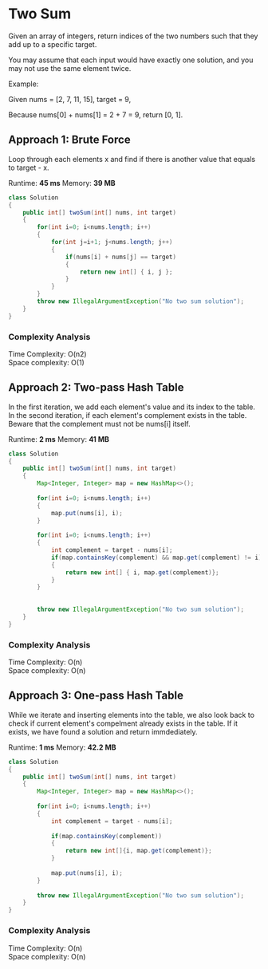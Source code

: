 # Two Sum

Given an array of integers, return indices of the two numbers such that they add up to a specific target.

You may assume that each input would have exactly one solution, and you may not use the same element twice.

Example:

Given nums = [2, 7, 11, 15], target = 9,

Because nums[0] + nums[1] = 2 + 7 = 9,
return [0, 1].

## Approach 1: Brute Force

Loop through each elements x and find if there is another value that equals to target - x.

Runtime: **45 ms**
Memory: **39 MB**

```java
class Solution 
{
    public int[] twoSum(int[] nums, int target) 
    {
        for(int i=0; i<nums.length; i++)
        {
            for(int j=i+1; j<nums.length; j++)
            {
                if(nums[i] + nums[j] == target)
                {
                    return new int[] { i, j };
                }
            }
        }
        throw new IllegalArgumentException("No two sum solution");
    } 
}
```

### Complexity Analysis

Time Complexity: O(n2)  
Space complexity: O(1)


## Approach 2: Two-pass Hash Table

In the first iteration, we add each element's value and its index to the table.
In the second iteration, if each element's complement exists in the table. Beware that the complement must not be nums[i] itself.

Runtime: **2 ms**
Memory: **41 MB**

```java
class Solution 
{
    public int[] twoSum(int[] nums, int target) 
    {
        Map<Integer, Integer> map = new HashMap<>();
        
        for(int i=0; i<nums.length; i++)
        {
            map.put(nums[i], i);
        }
        
        for(int i=0; i<nums.length; i++)
        {
            int complement = target - nums[i];
            if(map.containsKey(complement) && map.get(complement) != i)
            {
                return new int[] { i, map.get(complement)};
            }
        }
        
        
        throw new IllegalArgumentException("No two sum solution");
    } 
}
```

### Complexity Analysis

Time Complexity: O(n)  
Space complexity: O(n)


## Approach 3: One-pass Hash Table

While we iterate and inserting elements into the table, we also look back to check if current element's compelment already exists in the table. If it exists, we have found a solution and return immdediately.

Runtime: **1 ms**
Memory: **42.2 MB**

```java
class Solution 
{
    public int[] twoSum(int[] nums, int target) 
    {
        Map<Integer, Integer> map = new HashMap<>();
        
        for(int i=0; i<nums.length; i++)
        {
            int complement = target - nums[i];
            
            if(map.containsKey(complement))
            {
                return new int[]{i, map.get(complement)};
            }
            
            map.put(nums[i], i);
        }
        
        throw new IllegalArgumentException("No two sum solution");
    } 
}
```

### Complexity Analysis

Time Complexity: O(n)  
Space complexity: O(n)
